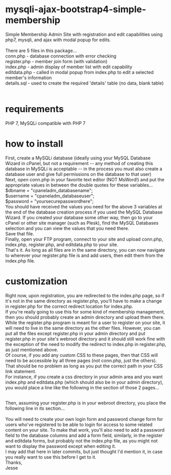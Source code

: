 # mysqli-ajax-bootstrap4-simple-membership
Simple Membership Admin Site with registration and edit capabilities using php7, mysqli, and ajax with modal popup for edits.<br/>
<br/>
There are 5 files in this package...<br/>
conn.php - database connection with error checking<br/>
register.php - member join form (with validation)<br/>
index.php - admin display of member list with edit capability<br/>
editdata.php - called in modal popup from index.php to edit a selected member's information<br/>
details.sql - used to create the required 'details' table (no data, blank table)<br/>
<br/>
# requirements
PHP 7, MySQLi compatible with PHP 7
<br/>
# how to install
First, create a MySQLi database (ideally using your MySQL Database Wizard in cPanel, but not a requirement -- any method of creating this database in MySQLi is acceptable -- in the process you must also create a database user and give full permissions on the database to that user)<br/>
Next, open conn.php in your favorite text editor (NOT MsWord!) and put the appropriate values in between the double quotes for these variables...<br/>
$dbname = "cpaneladm_databasename";<br/>
$username = "cpaneladm_databaseuser";<br/>
$password = "yoursecurepasswordhere";<br/>
You should have received the values you need for the above 3 variables at the end of the database creation process if you used the MySQL Database Wizard. If you created your database some other way, then go to your cPanel or other site manager (such as Plesk), find the MySQL Databases selection and you can view the values that you need there.<br/>
Save that file.<br/>
Finally, open your FTP program, connect to your site and upload conn.php, index.php, register.php, and editdata.php to your site.<br/>
That's it. As long as all files are in the same directory, you can now navigate to wherever your register.php file is and add users, then edit them from the index.php file.<br/>
# customization
Right now, upon registration, you are redirected to the index.php page, so if it's not in the same directory as register.php, you'll have to make a change in register.php for the correct redirect location for index.php.<br/>
If you're really going to use this for some kind of membership management, then you should probably create an admin directory and upload them there.<br/>
While the register.php program is meant for a user to register on your site, it will need to live in the same directory as the other files. However, you can put all the files except register.php in your admin directory and put register.php in your site's webroot directory and it should still work fine with the exception of the need to modify the redirect to index.php in register.php, as just mentioned above.<br/>
Of course, if you add any custom CSS to these pages, then that CSS will need to be accessible by all three pages (not conn.php, just the others). That should be no problem as long as you put the correct path in your CSS link statement.<br/>
For instance, if you create a css directory in your admin area and you want index.php and editdata.php (which should also be in your admin directory), you would place a line like the following in the <head></head> section of those 2 pages...<br/>
<link href="css/style.css" rel="stylesheet" type="text/css" /><br/>
Then, assuming your register.php is in your webroot directory, you place the following line in its <head></head> section...<br/>
<link href="admin/css/style.css" rel="stylesheet" type="text/css" /><br/>
You will need to create your own login form and password change form for users who've registered to be able to login for access to some related content on your site. To make that work, you'll also need to add a password field to the database columns and add a form field, similarly, in the register and editdata forms, but probably not the index.php file, as you might not want to display the password except when editing it.<br/>
I may add that here in later commits, but just thought I'd mention it, in case you really want to use this before I get to it.<br/>
Thanks,<br/>
Jesse<br/>

